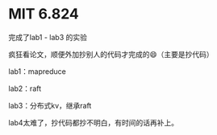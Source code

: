 # MIT 6.824
完成了lab1 - lab3 的实验   

疯狂看论文，顺便外加抄别人的代码才完成的😄（主要是抄代码）

lab1：mapreduce

lab2：raft

lab3：分布式kv，继承raft

lab4太难了，抄代码都抄不明白，有时间的话再补上。
